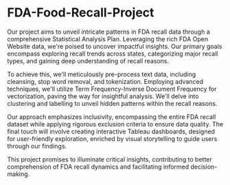 # FDA-Food-Recall-Project
Our project aims to unveil intricate patterns in FDA recall data through a comprehensive Statistical Analysis Plan. Leveraging the rich FDA Open Website data, we're poised to uncover impactful insights. Our primary goals encompass exploring recall trends across states, categorizing major recall types, and gaining deep understanding of recall reasons. 

To achieve this, we'll meticulously pre-process text data, including cleansing, stop word removal, and tokenization. Employing advanced techniques, we'll utilize Term Frequency-Inverse Document Frequency for vectorization, paving the way for insightful analysis. We'll delve into clustering and labelling to unveil hidden patterns within the recall reasons.

Our approach emphasizes inclusivity, encompassing the entire FDA recall dataset while applying rigorous exclusion criteria to ensure data quality. The final touch will involve creating interactive Tableau dashboards, designed for user-friendly exploration, enriched by visual storytelling to guide users through our findings.

This project promises to illuminate critical insights, contributing to better comprehension of FDA recall dynamics and facilitating informed decision-making.

